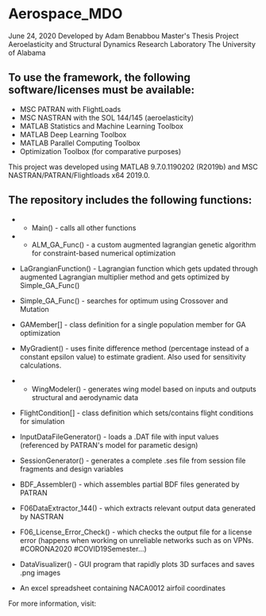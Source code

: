 # Aerospace_MDO
June 24, 2020
Developed by Adam Benabbou
Master's Thesis Project
Aeroelasticity and Structural Dynamics Research Laboratory
The University of Alabama

## To use the framework, the following software/licenses must be available:
- MSC PATRAN with FlightLoads
- MSC NASTRAN with the SOL 144/145 (aeroelasticity)
- MATLAB Statistics and Machine Learning Toolbox
- MATLAB Deep Learning Toolbox
- MATLAB Parallel Computing Toolbox
- Optimization Toolbox (for comparative purposes)

This project was developed using MATLAB 9.7.0.1190202 (R2019b) and MSC NASTRAN/PATRAN/Flightloads x64 2019.0. 

## The repository includes the following functions:
- - Main() - calls all other functions
- - ALM_GA_Func() - a custom augmented lagrangian genetic algorithm for constraint-based numerical optimization
- LaGrangianFunction() - Lagrangian function which gets updated through augmented Lagrangian multiplier method and gets optimized by Simple_GA_Func()
- Simple_GA_Func() - searches for optimum using Crossover and Mutation 
- GAMember[] - class definition for a single population member for GA optimization
- MyGradient() - uses finite difference method (percentage instead of a constant epsilon value) to estimate gradient. Also used for sensitivity calculations.
- - WingModeler() - generates wing model based on inputs and outputs structural and aerodynamic data
- FlightCondition[] - class definition which sets/contains flight conditions for simulation
- InputDataFileGenerator() - loads a .DAT file with input values (referenced by PATRAN's model for parametic design)
- SessionGenerator() - generates a complete .ses file from session file fragments and design variables
- BDF_Assembler() - which assembles partial BDF files generated by PATRAN
- F06DataExtractor_144() - which extracts relevant output data generated by NASTRAN
- F06_License_Error_Check() - which checks the output file for a license error (happens when working on unreliable networks such as on VPNs. #CORONA2020 #COVID19Semester...)

- DataVisualizer() - GUI program that rapidly plots 3D surfaces and saves .png images
- An excel spreadsheet containing NACA0012 airfoil coordinates


For more information, visit: <link for thesis document > 
